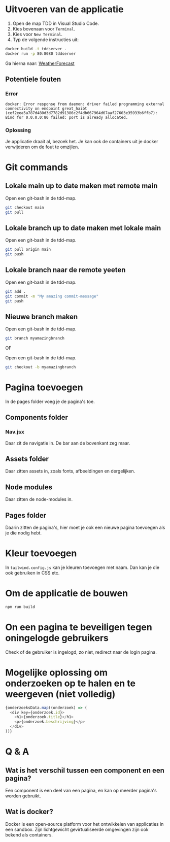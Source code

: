 # Uitvoeren van de applicatie
1. Open de map TDD in Visual Studio Code.
2. Kies bovenaan voor `Terminal`.
3. Kies voor `New Terminal`.
4. Typ de volgende instructies uit:

```bash
docker build -t tddserver .
docker run -p 80:8080 tddserver
```

Ga hierna naar: [WeatherForecast](http://localhost/WeatherForecast)

## Potentiele fouten
### Error
```
docker: Error response from daemon: driver failed programming external connectivity on endpoint great_haibt (cef2eea5a787d480d3d7782d91386c2f4db667964d67aaf27603e35933b6ffb7): Bind for 0.0.0.0:80 failed: port is already allocated.
```
### Oplossing
Je applicatie draait al, bezoek het. Je kan ook de containers uit je docker verwijderen om de fout te omzijlen.

# Git commands
## Lokale main up to date maken met remote main
Open een git-bash in de tdd-map.

```bash
git checkout main
git pull
```

## Lokale branch up to date maken met lokale main
Open een git-bash in de tdd-map.

```bash
git pull origin main
git push
```

## Lokale branch naar de remote yeeten
Open een git-bash in de tdd-map.

```bash
git add .
git commit -m "My amazing commit-message"
git push
```

## Nieuwe branch maken
Open een git-bash in de tdd-map.

```bash
git branch myamazingbranch
```

OF

Open een git-bash in de tdd-map.

```bash
git checkout -b myamazingbranch
```

# Pagina toevoegen
In de pages folder voeg je de pagina's toe.

## Components folder
### Nav.jsx
Daar zit de navigatie in. De bar aan de bovenkant zeg maar.

## Assets folder
Daar zitten assets in, zoals fonts, afbeeldingen en dergelijken.

## Node modules
Daar zitten de node-modules in.

## Pages folder
Daarin zitten de pagina's, hier moet je ook een nieuwe pagina toevoegen als je die nodig hebt.

# Kleur toevoegen
In `tailwind.config.js` kan je kleuren toevoegen met naam. Dan kan je die ook gebruiken in CSS etc.

# Om de applicatie de bouwen
```bash
npm run build
```

# On een pagina te beveiligen tegen oningelogde gebruikers
Check of de gebruiker is ingelogd, zo niet, redirect naar de login pagina.

# Mogelijke oplossing om onderzoeken op te halen en te weergeven (niet volledig)
```js
{onderzoeksData.map((onderzoek) => (
  <div key={onderzoek.id}>
    <h1>{onderzoek.title}</h1>
    <p>{onderzoek.beschrijving}</p>
  </div>
))}
```

# Q & A
## Wat is het verschil tussen een component en een pagina?
Een component is een deel van een pagina, en kan op meerder pagina's worden gebruikt.

## Wat is docker?
Docker is een open-source platform voor het ontwikkelen van applicaties in een sandbox. Zijn lichtgewicht gevirtualiseerde omgevingen zijn ook bekend als containers.
